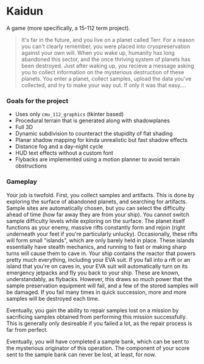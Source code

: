 # Kaidun

A game (more specifically, a 15-112 term project).

> It's far in the future, and you live on a planet called Terr.
> For a reason you can't clearly remember, you were placed into cryopreservation against your own will.
> When you wake up, humanity has long abandoned this sector, and the once thriving system of planets has been destroyed.
> Just after waking up, you recieve a message asking you to collect information on the mysterious destruction of these planets.
> You enter a planet, collect samples, upload the data you've collected, and try to make your way out.
> If only it was that easy....

### Goals for the project

- Uses only `cmu_112_graphics` (tkinter based)
- Procedural terrain that is generated along with shadowplanes
- Full 3D
- Dynamic subdivision to counteract the stupidity of flat shading
- Planar shadow mapping for kinda unrealistic but fast shadow effects
- Distance fog and a day-night cycle
- HUD text effects without a custom font
- Flybacks are implemented using a motion planner to avoid terrain obstructions

### Gameplay

Your job is twofold. First, you collect samples and artifacts.
This is done by exploring the surface of abandoned planets, and searching for artifacts.
Sample sites are automatically chosen, but you can select the difficulty ahead of time (how far away they are from your ship).
You cannot switch sample difficulty levels while exploring on the surface.
The planet itself functions as your enemy, massive rifts constantly form and rejoin (right underneath your feet if you're particularly unlucky).
Occasionally, these rifts will form small "islands", which are only barely held in place. 
These islands essentially have stealth mechanics, and running to fast or making sharp turns will cause them to cave in.
Your ship contains the reactor that powers pretty much everything, including your EVA suit.
If you fall into a rift or an island that you're on caves in, your EVA suit will automatically turn on its emergency jetpacks and fly you back to your ship.
These are known, understandably, as flybacks. 
However, this draws so much power that the sample preservation equipment will fail, and a few of the stored samples will be damaged.
If you fail many times in quick succession, more and more samples will be destroyed each time.

Eventually, you gain the ability to repair samples lost on a mission by sacrificing samples obtained from performing this mission successfully.
This is generally only desireable if you failed a lot, as the repair process is far from perfect.

Eventually, you will have completed a sample bank, which can be sent to the mysterious originator of this operation.
The component of your score sent to the sample bank can never be lost, at least, for now.
